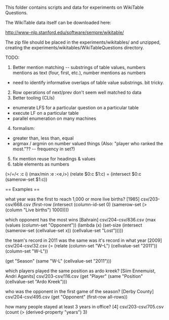This folder contains scripts and data for experiments on WikiTable
Questions.

The WikiTable data itself can be downloaded here:

http://www-nlp.stanford.edu/software/sempre/wikitable/

The zip file should be placed in the experiments/wikitables/ and
unzipped, creating the experiments/wikitables/WikiTableQuestions
directory.

TODO:
1. Better mention matching -- substrings of table values, numbers mentions as
   text (four, first, etc.), number mentions as numbers
  * need to identify informative overlaps of table value substrings. bit tricky.
2. Row operations of next/prev don't seem well matched to data
3. Better tooling (CLIs)
  * enumerate LFS for a particular question on a particular table
  * execute LF on a particular table
  * parallel enumeration on many machines
4. formalism:
  * greater than, less than, equal
  * argmax / argmin on number valued things (Also: "player who ranked the most."?? -- frequency in set?)
5. fix mention reuse for headings & values
6. table elements as numbers

(>/=/< :c i)
(max/min :e :<e,i>)
(relate $0:c $1:c) = (intersect $0:c (samerow-set $1:c))

== Examples ==

what year was the first to reach 1,000 or more live births? [1985] csv/203-csv/668.csv
(first-row (intersect (column-id-set 0) (samerow-set (> (column "Live births") 1000))))

which opponent has the most wins [Bahrain] csv/204-csv/836.csv
(max (values (column-set "Opponent")) (lambda (x) (set-size (intersect (samerow-set (cellvalue-set x)) (cellvalue-set "Lost")))))

the team's record in 2011 was the same was it's record in what year [2009] csv/204-csv/32.csv
(= (relate (column-set "W–L") (cellvalue-set "2011")) (column-set "W–L"))

(get "Season" (same "W-L" (cellvalue-set "2011")))

which players played the same position as ardo kreek? [Siim Ennemuist, Andri Aganits] csv/203-csv/116.csv
(get "Player" (same "Position" (cellvalue-set "Ardo Kreek")))

who was the opponent in the first game of the season? [Derby County] csv/204-csv/495.csv
(get "Opponent" (first-row all-rows))

how many people stayed at least 3 years in office? [4] csv/203-csv/705.csv
(count (> (derived-property "years") 3)